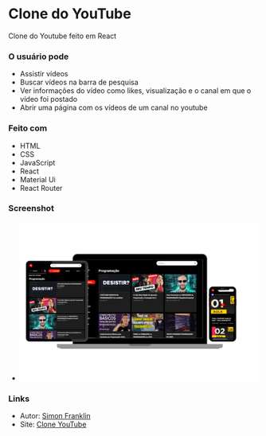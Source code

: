 # Clone do YouTube
Clone do Youtube feito em React

### O usuário pode
- Assistir vídeos
- Buscar vídeos na barra de pesquisa
- Ver informações do vídeo como likes, visualização e o canal em que o vídeo foi postado
- Abrir uma página com os vídeos de um canal no youtube

### Feito com
- HTML
- CSS
- JavaScript
- React
- Material Ui
- React Router

### Screenshot
- ![Screenshot](/src/assets/screenshot-sf-media.png)

### Links
- Autor: [Simon Franklin](https://github.com/simonfranklin1)
- Site: [Clone YouTube](https://simonfranklin1.github.io/youtube_clone)
